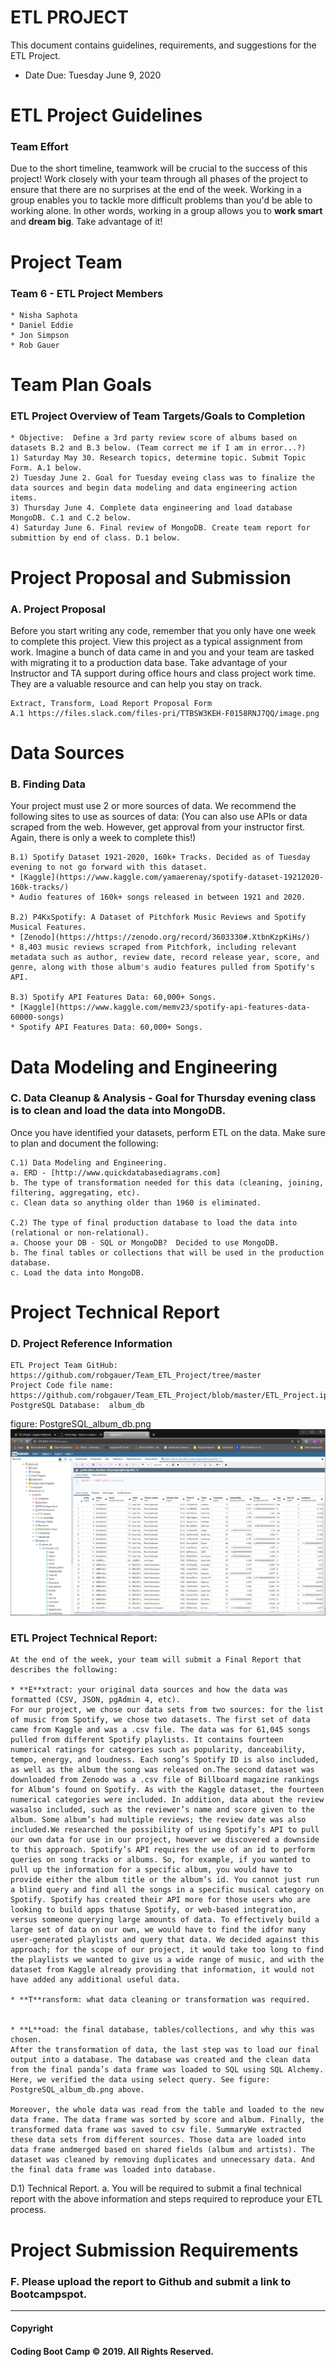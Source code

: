 # ETL PROJECT
This document contains guidelines, requirements, and suggestions for the ETL Project.
* Date Due: Tuesday June 9, 2020

# ETL Project Guidelines 
### Team Effort
Due to the short timeline, teamwork will be crucial to the success of this project! Work closely with your team through all phases of the project to ensure that there are no surprises at the end of the week. Working in a group enables you to tackle more difficult problems than you'd be able to working alone. In other words, working in a group allows you to **work smart** and **dream big**. Take advantage of it!

# Project Team
### Team 6 - ETL Project Members
    * Nisha Saphota
    * Daniel Eddie
    * Jon Simpson
    * Rob Gauer

# Team Plan Goals
### ETL Project Overview of Team Targets/Goals to Completion
    * Objective:  Define a 3rd party review score of albums based on datasets B.2 and B.3 below. (Team correct me if I am in error...?)
    1) Saturday May 30. Research topics, determine topic. Submit Topic Form. A.1 below.
    2) Tuesday June 2. Goal for Tuesday eveing class was to finalize the data sources and begin data modeling and data engineering action items. 
    3) Thursday June 4. Complete data engineering and load database MongoDB. C.1 and C.2 below.
    4) Saturday June 6. Final review of MongoDB. Create team report for submittion by end of class. D.1 below.

# Project Proposal and Submission
### A. Project Proposal 
Before you start writing any code, remember that you only have one week to complete this project. View this project as a typical assignment from work. Imagine a bunch of data came in and you and your team are tasked with migrating it to a production data base. Take advantage of your Instructor and TA support during office hours and class project work time. They are a valuable resource and can help you stay on track.

    Extract, Transform, Load Report Proposal Form
    A.1 https://files.slack.com/files-pri/TTBSW3KEH-F0158RNJ7QQ/image.png

# Data Sources
### B. Finding Data 
Your project must use 2 or more sources of data. We recommend the following sites to use as sources of data:
(You can also use APIs or data scraped from the web. However, get approval from your instructor first. Again, there is only a week to complete this!)

    B.1) Spotify Dataset 1921-2020, 160k+ Tracks. Decided as of Tuesday evening to not go forward with this dataset. 
    * [Kaggle](https://www.kaggle.com/yamaerenay/spotify-dataset-19212020-160k-tracks/)
    * Audio features of 160k+ songs released in between 1921 and 2020.

    B.2) P4KxSpotify: A Dataset of Pitchfork Music Reviews and Spotify Musical Features.
    * [Zenodo](https://https://zenodo.org/record/3603330#.XtbnKzpKiHs/)
    * 8,403 music reviews scraped from Pitchfork, including relevant metadata such as author, review date, record release year, score, and genre, along with those album's audio features pulled from Spotify's API.

    B.3) Spotify API Features Data: 60,000+ Songs.
    * [Kaggle](https://www.kaggle.com/memv23/spotify-api-features-data-60000-songs)
    * Spotify API Features Data: 60,000+ Songs.

# Data Modeling and Engineering
### C. Data Cleanup & Analysis - Goal for Thursday evening class is to clean and load the data into MongoDB. 
Once you have identified your datasets, perform ETL on the data. Make sure to plan and document the following:

    C.1) Data Modeling and Engineering.
    a. ERD - [http://www.quickdatabasediagrams.com]
    b. The type of transformation needed for this data (cleaning, joining, filtering, aggregating, etc).
    c. Clean data so anything older than 1960 is eliminated.

    C.2) The type of final production database to load the data into (relational or non-relational).
    a. Choose your DB - SQL or MongoDB?  Decided to use MongoDB.
    b. The final tables or collections that will be used in the production database.
    c. Load the data into MongoDB.

# Project Technical Report 
### D. Project Reference Information
    ETL Project Team GitHub:  https://github.com/robgauer/Team_ETL_Project/tree/master
    Project Code file name:  https://github.com/robgauer/Team_ETL_Project/blob/master/ETL_Project.ipynb
    PostgreSQL Database:  album_db

figure: PostgreSQL_album_db.png
![PostgreSQL_album_db.png](Images/postgresql_album_db.png)

### ETL Project Technical Report:
    At the end of the week, your team will submit a Final Report that describes the following:
    
    * **E**xtract: your original data sources and how the data was formatted (CSV, JSON, pgAdmin 4, etc).
    For our project, we chose our data sets from two sources: for the list of music from Spotify, we chose two datasets. The first set of data came from Kaggle and was a .csv file. The data was for 61,045 songs pulled from different Spotify playlists. It contains fourteen numerical ratings for categories such as popularity, danceability, tempo, energy, and loudness. Each song’s Spotify ID is also included, as well as the album the song was released on.The second dataset was downloaded from Zenodo was a .csv file of Billboard magazine rankings for Album’s found on Spotify. As with the Kaggle dataset, the fourteen numerical categories were included. In addition, data about the review wasalso included, such as the reviewer’s name and score given to the album. Some album’s had multiple reviews; the review date was also included.We researched the possibility of using Spotify’s API to pull our own data for use in our project, however we discovered a downside to this approach. Spotify’s API requires the use of an id to perform queries on song tracks or albums. So, for example, if you wanted to pull up the information for a specific album, you would have to provide either the album title or the album’s id. You cannot just run a blind query and find all the songs in a specific musical category on Spotify. Spotify has created their API more for those users who are looking to build apps thatuse Spotify, or web-based integration, versus someone querying large amounts of data. To effectively build a large set of data on our own, we would have to find the idfor many user-generated playlists and query that data. We decided against this approach; for the scope of our project, it would take too long to find the playlists we wanted to give us a wide range of music, and with the dataset from Kaggle already providing that information, it would not have added any additional useful data.

    * **T**ransform: what data cleaning or transformation was required.
    
    
    * **L**oad: the final database, tables/collections, and why this was chosen.
    After the transformation of data, the last step was to load our final output into a database. The database was created and the clean data from the final panda’s data frame was loaded to SQL using SQL Alchemy. Here, we verified the data using select query. See figure: PostgreSQL_album_db.png above.

    Moreover, the whole data was read from the table and loaded to the new data frame. The data frame was sorted by score and album. Finally, the transformed data frame was saved to csv file. SummaryWe extracted these data sets from different sources. Those data are loaded into data frame andmerged based on shared fields (album and artists). The dataset was cleaned by removing duplicates and unnecessary data. And the final data frame was loaded into database.


D.1) Technical Report.
    a. You will be required to submit a final technical report with the above information and steps required to reproduce your ETL process.

# Project Submission Requirements
### F. Please upload the report to Github and submit a link to Bootcampspot.


- - -
#### Copyright
#### Coding Boot Camp © 2019. All Rights Reserved.